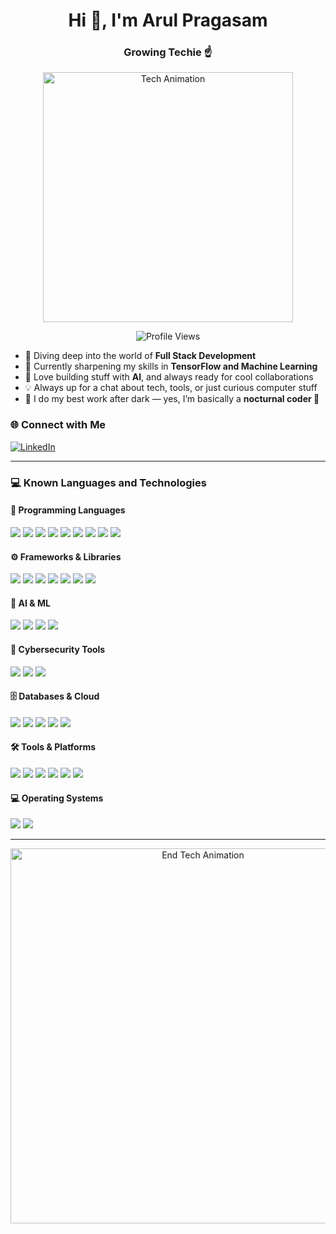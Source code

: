 <h1 align="center">Hi 👋, I'm Arul Pragasam</h1>
<h3 align="center">Growing Techie ☝️</h3>

<p align="center">
  <img src="https://media.giphy.com/media/qgQUggAC3Pfv687qPC/giphy.gif" width="400" alt="Tech Animation" />
</p>

<p align="center">
  <img src="https://komarev.com/ghpvc/?username=arulpragasam99&label=Profile+Views&color=blueviolet&style=flat-square" alt="Profile Views"/>
</p>

- 🚀 Diving deep into the world of **Full Stack Development**  
- 🧠 Currently sharpening my skills in **TensorFlow and Machine Learning**  
- 🤖 Love building stuff with **AI**, and always ready for cool collaborations  
- 💡 Always up for a chat about tech, tools, or just curious computer stuff  
- 🌙 I do my best work after dark — yes, I’m basically a **nocturnal coder 🦇**

### 🌐 Connect with Me

[![LinkedIn](https://img.shields.io/badge/LinkedIn-0077B5?style=flat-square&logo=linkedin&logoColor=white)](https://www.linkedin.com/in/arul-pragasam99)

---

### 💻 Known Languages and Technologies

#### 🧠 Programming Languages
<p>
  <img src="https://img.shields.io/badge/Python-3776AB?style=flat-square&logo=python&logoColor=white" />
  <img src="https://img.shields.io/badge/Java-007396?style=flat-square&logo=java&logoColor=white" />
  <img src="https://img.shields.io/badge/JavaScript-F7DF1E?style=flat-square&logo=javascript&logoColor=black" />
  <img src="https://img.shields.io/badge/C-A8B9CC?style=flat-square&logo=c&logoColor=black" />
  <img src="https://img.shields.io/badge/Dart-0175C2?style=flat-square&logo=dart&logoColor=white" />
  <img src="https://img.shields.io/badge/TypeScript-3178C6?style=flat-square&logo=typescript&logoColor=white" />
  <img src="https://img.shields.io/badge/HTML-E34F26?style=flat-square&logo=html5&logoColor=white" />
  <img src="https://img.shields.io/badge/CSS-1572B6?style=flat-square&logo=css3&logoColor=white" />
  <img src="https://img.shields.io/badge/SQL-4479A1?style=flat-square&logo=sqlite&logoColor=white" />
</p>

#### ⚙️ Frameworks & Libraries
<p>
  <img src="https://img.shields.io/badge/React-61DAFB?style=flat-square&logo=react&logoColor=black" />
  <img src="https://img.shields.io/badge/Tailwind%20CSS-38BDF8?style=flat-square&logo=tailwindcss&logoColor=white" />
  <img src="https://img.shields.io/badge/Flutter-02569B?style=flat-square&logo=flutter&logoColor=white" />
  <img src="https://img.shields.io/badge/Node.js-339933?style=flat-square&logo=node.js&logoColor=white" />
  <img src="https://img.shields.io/badge/Express.js-000000?style=flat-square&logo=express&logoColor=white" />
  <img src="https://img.shields.io/badge/Firebase-FFCA28?style=flat-square&logo=firebase&logoColor=black" />
  <img src="https://img.shields.io/badge/Dash-000000?style=flat-square&logo=dash&logoColor=white" />
</p>

#### 🧠 AI & ML
<p>
  <img src="https://img.shields.io/badge/TensorFlow-FF6F00?style=flat-square&logo=tensorflow&logoColor=white" />
  <img src="https://img.shields.io/badge/NLTK-3C3C3C?style=flat-square&logo=nltk&logoColor=white" />
  <img src="https://img.shields.io/badge/Scikit--learn-F7931E?style=flat-square&logo=scikit-learn&logoColor=white" />
  <img src="https://img.shields.io/badge/HuggingFace-Transformers-yellow?style=flat-square&logo=HuggingFace&logoColor=black" />
</p>

#### 🔐 Cybersecurity Tools
<p>
  <img src="https://img.shields.io/badge/Wireshark-0078D7?style=flat-square&logo=wireshark&logoColor=white" />
  <img src="https://img.shields.io/badge/Metasploit-005F87?style=flat-square&logo=metasploit&logoColor=white" />
  <img src="https://img.shields.io/badge/Burp%20Suite-ff6600?style=flat-square&logo=burpsuite&logoColor=white" />
</p>

#### 🗄️ Databases & Cloud
<p>
  <img src="https://img.shields.io/badge/MySQL-4479A1?style=flat-square&logo=mysql&logoColor=white" />
  <img src="https://img.shields.io/badge/SQLite-003B57?style=flat-square&logo=sqlite&logoColor=white" />
  <img src="https://img.shields.io/badge/Firebase-FFCA28?style=flat-square&logo=firebase&logoColor=black" />
  <img src="https://img.shields.io/badge/GCP-4285F4?style=flat-square&logo=googlecloud&logoColor=white" />
  <img src="https://img.shields.io/badge/AWS-232F3E?style=flat-square&logo=amazonaws&logoColor=white" />
</p>

#### 🛠️ Tools & Platforms
<p>
  <img src="https://img.shields.io/badge/Git-F05032?style=flat-square&logo=git&logoColor=white" />
  <img src="https://img.shields.io/badge/GitHub-181717?style=flat-square&logo=github&logoColor=white" />
  <img src="https://img.shields.io/badge/Postman-FF6C37?style=flat-square&logo=postman&logoColor=white" />
  <img src="https://img.shields.io/badge/Android%20Studio-3DDC84?style=flat-square&logo=androidstudio&logoColor=white" />
  <img src="https://img.shields.io/badge/Figma-F24E1E?style=flat-square&logo=figma&logoColor=white" />
  <img src="https://img.shields.io/badge/Photoshop-31A8FF?style=flat-square&logo=adobephotoshop&logoColor=white" />
</p>

#### 💻 Operating Systems
<p>
  <img src="https://img.shields.io/badge/Windows-0078D6?style=flat-square&logo=windows&logoColor=white" />
  <img src="https://img.shields.io/badge/Linux-FCC624?style=flat-square&logo=linux&logoColor=black" />
</p>

---

<p align="center">
  <img src="https://media.giphy.com/media/L8K62iTDkzGX6/giphy.gif" width="600" alt="End Tech Animation" />
</p>
